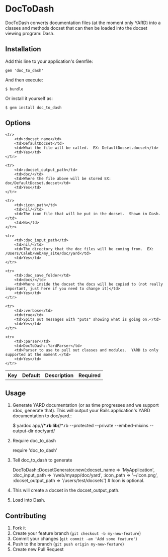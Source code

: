 # DocToDash

DocToDash converts documentation files (at the moment only YARD) into a classes and methods docset that can then be loaded into the docset viewing program: Dash.
    
## Installation

Add this line to your application's Gemfile:

    gem 'doc_to_dash'

And then execute:

    $ bundle

Or install it yourself as:

    $ gem install doc_to_dash

## Options

<table>
    <tr>
        <th>Key</th>
        <th>Default</th>
        <th>Description</th>
        <th>Required</th>
    </tr>

    <tr>
        <td>:docset_name</td>
        <td>DefaultDocset</td>
        <td>What the file will be called.  EX: DefaultDocset.docset</td>
        <td>Yes</td>
    </tr>

    <tr>
        <td>:docset_output_path</td>
        <td>doc/</td>
        <td>Where the file above will be stored EX: doc/DefaultDocset.docset</td>
        <td>Yes</td>
    </tr>

    <tr>
        <td>:icon_path</td>
        <td>nil/</td>
        <td>The icon file that will be put in the docset.  Shown in Dash.</td>
        <td>No</td>
    </tr>

    <tr>
        <td>:doc_input_path</td>
        <td>nil/</td>
        <td>The directory that the doc files will be coming from.  EX: /Users/Caleb/web/my_site/doc/yard</td>
        <td>Yes</td>
    </tr>

    <tr>
        <td>:doc_save_folder</td>
        <td>docs/</td>
        <td>Where inside the docset the docs will be copied to (not really important, just here if you need to change it)</td>
        <td>Yes</td>
    </tr>

    <tr>
        <td>:verbose</td>
        <td>true</td>
        <td>Spits out messages with "puts" showing what is going on.</td>
        <td>Yes</td>
    </tr>

    <tr>
        <td>:parser</td>
        <td>DocToDash::YardParser</td>
        <td>Parser to use to pull out classes and modules.  YARD is only supported at the moment.</td>
        <td>Yes</td>
    </tr>
</table>

## Usage

1. Generate YARD documentation (or as time progresses and we support rdoc, generate that). This will output your Rails application's YARD documentation to doc/yard.:

    $ yardoc app/**/*.rb lib/**/*.rb --protected --private --embed-mixins --output-dir doc/yard/

2. Require doc_to_dash

    require 'doc_to_dash'

3. Tell doc_to_dash to generate

    DocToDash::DocsetGenerator.new(:docset_name => 'MyApplication', :doc_input_path => '/web/myapp/doc/yard', :icon_path => '~/icon.png', :docset_output_path => '/users/test/docsets') # Icon is optional.

4. This will create a docset in the docset_output_path.

5. Load into Dash.

## Contributing

1. Fork it
2. Create your feature branch (`git checkout -b my-new-feature`)
3. Commit your changes (`git commit -am 'Add some feature'`)
4. Push to the branch (`git push origin my-new-feature`)
5. Create new Pull Request